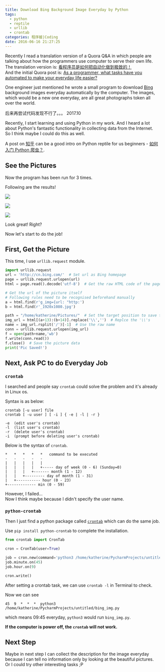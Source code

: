 ```yaml
---
title: Download Bing Background Image Everyday by Python
tags:
  - python
  - reptile
  - urllib
  - crontab
categories: 程序媛|Coding
date: 2016-06-16 21:27:25
---
```


Recently I read a translation version of a Quora Q&A in which people are talking about how the programmers use computer to serve their own life.  
The translation version is: [看程序员是如何把自动化做到极致的！](http://blog.jobbole.com/100744/)  
And the initial Quora post is: [As a programmer, what tasks have you automated to make your everyday life easier?](https://www.quora.com/As-a-programmer-what-tasks-have-you-automated-to-make-your-everyday-life-easier)  

One engineer just mentioned he wrote a small program to download [Bing](http://cn.bing.com/) background images everyday automatically by the computer. The images, which would be a new one everyday, are all great photographs token all over the world.  

后来再尝试代码发现不行了。。。 2017.10

<!--more-->

Recently, I start learning and using Python in my work. And I heard a lot about Python's fantastic functionality in collecting data from the Internet.  
So I think maybe I could do this as well.  

A post on [知乎](https://www.zhihu.com/) can be a good intro on Python reptile for us beginners - [如何入门 Python 爬虫？](https://www.zhihu.com/question/20899988). 

## See the Pictures

Now the program has been run for 3 times.  

Following are the results! 

![](OrienteStation_ZH-CN8775637045_1920x1080.jpg)

![](PerceRock_ZH-CN12739516630_1920x1080.jpg)

![](CanyonlandsNP_ZH-CN12598047863_1920x1080.jpg)

Look great! Right?  

Now let's start to do the job!  

## First, Get the Picture

This time, I use `urllib.request` module.  

``` python
import urllib.request
url = 'http://cn.bing.com/'  # Set url as Bing homepage
page = urllib.request.urlopen(url)
html = page.read().decode('utf-8')  # Get the raw HTML code of the page

# Get the url of the picture itself
# Following rules need to be recognised beforehand manually
a = html.find(r'g_img={url: "http:')
b = html.find(r'_1920x1080.jpg')

path = "/home/katherine/Pictures/"  # Set the target position to save the picture
img_url = html[(a+13):(b+14)].replace('\\','')  # Replce the '\\'s
name = img_url.rsplit('/')[-1]  # Use the raw name
conn = urllib.request.urlopen(img_url)
f = open(path+name,'wb')
f.write(conn.read())
f.close()  # Save the picture data
print('Pic Saved!')
```

## Next, Ask PC to do Everyday Job 
### `crontab`

I searched and people say `crontab` could solve the problem and it's already in Linux os.  

Syntax is as below: 

```
crontab [-u user] file
crontab [ -u user ] [ -i ] { -e | -l | -r }

-e	(edit user's crontab)
-l	(list user's crontab)
-r	(delete user's crontab)
-i	(prompt before deleting user's crontab)
```

Below is the syntax of `crontab`. 
```
*   *   *   *   *   command to be executed
-   -   -   -   -
|   |   |   |   |
|   |   |   |   +----- day of week (0 - 6) (Sunday=0)
|   |   |   +------- month (1 - 12)
|   |   +--------- day of month (1 - 31)
|   +----------- hour (0 - 23)
+------------- min (0 - 59)
```

However, I failed...  
Now I think maybe because I didn't specify the user name.  

### `python-crontab`

Then I just find a python package called [`crontab`](https://pypi.python.org/pypi/python-crontab/) which can do the same job.  

Use `pip install python-crontab` to complete the installation. 

``` python
from crontab import CronTab

cron = CronTab(user=True)

job = cron.new(command='python3 /home/katherine/PycharmProjects/untitled/bing_img.py')
job.minute.on(45)
job.hour.on(9)

cron.write()
```

After setting a crontab task, we can use `crontab -l` in Terminal to check.  

Now we can see 
```
45  9  *  *  *  python3 /home/katherine/PycharmProjects/untitled/bing_img.py
```
which means 09:45 everyday, `python3` would run `bing_img.py`.  


**If the computer is power off, the `crontab` will not work.**   

## Next Step

Maybe in next step I can collect the description for the image everyday because I can tell no information only by looking at the beautiful pictures.   
Or I could try other interesting tasks ;P  

